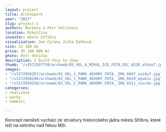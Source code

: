 ```yaml
---
layout: project
title: Archeopark
year: "2017"
slug: project-1
authors: Markéta a Petr Veličkovi
location: Mikulčice
investor: město Stříbro
visualization: Jan Cyrany Jitka Daňková
size: 12 180 m2
price: 45 240 000 Kč
photo: Petr Velička
description: I build this to show
thumb: "/v1572597759/archweb/03_VEL_A_MIKUL_ICE_FOTA_DSC_0328_atbze7.jpg"
images:
- "/v1572958257/archweb/03_VEL_C_PARK_4DVORY_FOTA__IMG_6847_vzi9u7.jpg"
- "/v1572958296/archweb/03_VEL_C_PARK_4DVORY_FOTA__IMG_6619_myukiv.jpg"
- "/v1572958258/archweb/03_VEL_C_PARK_4DVORY_FOTA__IMG_6511_zixche.jpg"
categories:
- realizace
- parky
- náměstí

---
```

Koncept náměstí vychází ze struktury historického jádra města Stříbra, které leží na ostrohu nad řekou Mží.